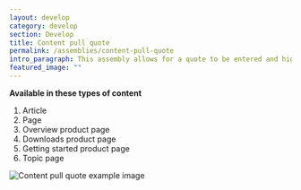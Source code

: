 ```yaml
---
layout: develop
category: develop
section: Develop
title: Content pull quote
permalink: /assemblies/content-pull-quote
intro_paragraph: This assembly allows for a quote to be entered and highlighted on a page.
featured_image: ""
---
```

**Available in these types of content**

1. Article
2. Page
3. Overview product page
4. Downloads product page
5. Getting started product page
6. Topic page

![Content pull quote example image](/design-manual/assets/uploads/content-pull-quote-example.png)